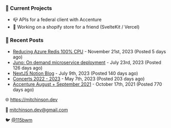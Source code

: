 ### 📌 Current Projects
- 📪 APIs for a federal client with Accenture
- 🛒 Working on a shopify store for a friend (SvelteKit / Vercel)

### 📝 Recent Posts

- [Reducing Azure Redis 100% CPU](https://blog.mitchinson.dev/redis-cpu) - November 21st, 2023 (Posted 5 days ago)
- [Juno: On demand microservice deployment](https://blog.mitchinson.dev/juno) - July 23rd, 2023 (Posted 126 days ago)
- [NextJS Notion Blog](https://blog.mitchinson.dev/blog-2023) - July 9th, 2023 (Posted 140 days ago)
- [Concerts 2022 - 2023](https://blog.mitchinson.dev/concerts-2023) - May 7th, 2023 (Posted 203 days ago)
- [Accenture August + September 2021](https://blog.mitchinson.dev/pillar/aug-sep-21) - October 17th, 2021 (Posted 770 days ago)

🌐 https://mitchinson.dev

💌 mitchinson.dev@gmail.com

🐦 [@115bwm](https://twitter.com/115bwm)